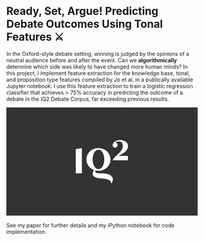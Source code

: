 # Ready, Set, Argue! Predicting Debate Outcomes Using Tonal Features ⚔️ 

In the Oxford-style debate setting, winning is judged by the opinions of a neutral audience before and after the event. Can we <strong>algorithmically</strong> determine which side was likely to have changed more human minds? In this project, I implement feature extraction for the knowledge base, tonal, and proposition type features compiled by Jo et al. in a publically available Jupyter notebook. I use this feature extraction to train a logistic regression classifier that achieves > 75% accuracy in predicting the outcome of a debate in the IQ2 Debate Corpus, far exceeding previous results.

<p align="center">
  <img src="./img/iq2-logo.PNG">
</p>

See my paper for further details and my iPython notebook for code implementation.
